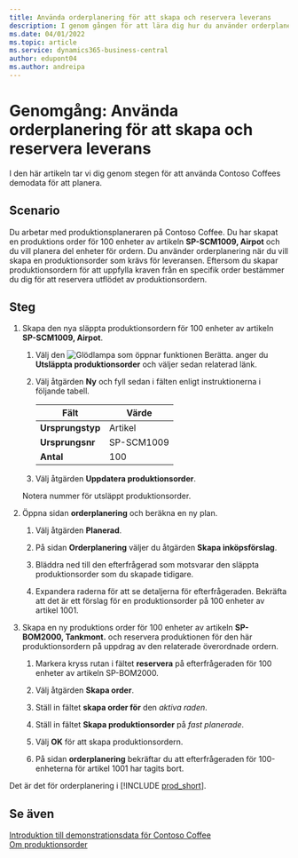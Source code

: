 ```yaml
---
title: Använda orderplanering för att skapa och reservera leverans
description: I genom gången för att lära dig hur du använder orderplanering för att skapa en produktionsorder som krävs för leverans i Business Central.
ms.date: 04/01/2022
ms.topic: article
ms.service: dynamics365-business-central
author: edupont04
ms.author: andreipa
---
```


# <a name="walkthrough-use-order-planning-to-create-and-reserve-supply"></a>Genomgång: Använda orderplanering för att skapa och reservera leverans

I den här artikeln tar vi dig genom stegen för att använda Contoso Coffees demodata för att planera.

## <a name="scenario"></a>Scenario

Du arbetar med produktionsplaneraren på Contoso Coffee. Du har skapat en produktions order för 100 enheter av artikeln **SP-SCM1009, Airpot** och du vill planera del enheter för ordern. Du använder orderplanering när du vill skapa en produktionsorder som krävs för leveransen. Eftersom du skapar produktionsordern för att uppfylla kraven från en specifik order bestämmer du dig för att reservera utflödet av produktionsordern.  

## <a name="steps"></a>Steg

1. Skapa den nya släppta produktionsordern för 100 enheter av artikeln **SP-SCM1009, Airpot**.

    1. Välj den ![Glödlampa som öppnar funktionen Berätta.](../../media/ui-search/search_small.png "Berätta för mig vad du vill göra") anger du **Utsläppta produktionsorder** och väljer sedan relaterad länk.  

    2. Välj åtgärden **Ny** och fyll sedan i fälten enligt instruktionerna i följande tabell.  

        |Fält  |Värde  |
        |---------|---------|
        |**Ursprungstyp** |Artikel|
        |**Ursprungsnr** |SP-SCM1009|
        |**Antal** |100|
    3. Välj åtgärden **Uppdatera produktionsorder**.  

    Notera nummer för utsläppt produktionsorder.

2. Öppna sidan **orderplanering** och beräkna en ny plan.

    1. Välj åtgärden **Planerad**.  

    2. På sidan **Orderplanering** väljer du åtgärden **Skapa inköpsförslag**.  

    3. Bläddra ned till den efterfrågerad som motsvarar den släppta produktionsorder som du skapade tidigare.  

    4. Expandera raderna för att se detaljerna för efterfrågeraden. Bekräfta att det är ett förslag för en produktionsorder på 100 enheter av artikel 1001.  

3. Skapa en ny produktions order för 100 enheter av artikeln **SP-BOM2000, Tankmont.** och reservera produktionen för den här produktionsordern på uppdrag av den relaterade överordnade ordern.  

    1. Markera kryss rutan i fältet **reservera** på efterfrågeraden för 100 enheter av artikeln SP-BOM2000.

    2. Välj åtgärden **Skapa order**.  

    3. Ställ in fältet **skapa order för** den *aktiva raden*.  

    4. Ställ in fältet **Skapa produktionsorder** på *fast planerade*.

    5. Välj **OK** för att skapa produktionsordern.

    6. På sidan **orderplanering** bekräftar du att efterfrågeraden för 100-enheterna för artikel 1001 har tagits bort.

Det är det för orderplanering i [!INCLUDE [prod_short](../../includes/prod_short.md)].  

## <a name="see-also"></a>Se även

[Introduktion till demonstrationsdata för Contoso Coffee](../contoso-coffee-intro.md)  
[Om produktionsorder](../../production-about-production-orders.md)  
